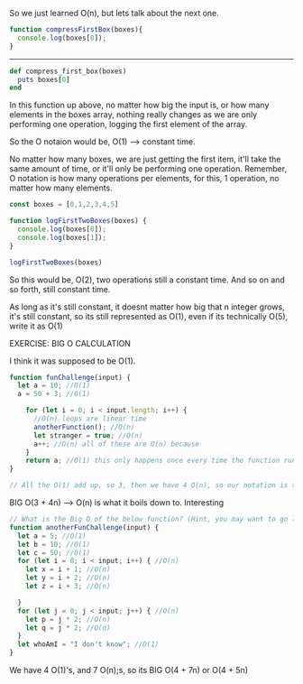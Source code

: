 So we just learned O(n), but lets talk about the next one.

```javascript
function compressFirstBox(boxes){
  console.log(boxes[0]);
}
```
-----------------------------

```ruby
def compress_first_box(boxes)
  puts boxes[0]
end
```

In this function up above, no matter how big the input is, or how many elements in the boxes array, nothing really changes as we are only performing one operation, logging the first element of the array.

So the O notaion would be, O(1) --> constant time.

No matter how many boxes, we are just getting the first item, it'll take the same amount of time, or it'll only be performing one operation.  Remember, O notation is how many operations per elements, for this, 1 operation, no matter how many elements.

```javascript
const boxes = [0,1,2,3,4,5]

function logFirstTwoBoxes(boxes) {
  console.log(boxes[0]);
  console.log(boxes[1]);
}

logFirstTwoBoxes(boxes)
```

So this would be, O(2), two operations still a constant time. And so on and so forth, still constant time.

As long as it's still constant, it doesnt matter how big that n integer grows, it's still constant, so its still represented as O(1), even if its technically O(5), write it as O(1)

EXERCISE: BIG O CALCULATION

I think it was supposed to be O(1).

```javascript
function funChallenge(input) {
  let a = 10; //O(1)
  a = 50 + 3; //O(1)

    for (let i = 0; i < input.length; i++) {
      //O(n) loops are linear time
      anotherFunction(); //O(n)
      let stranger = true; //O(n)
      a++; //O(n) all of these are O(n) because
    }
    return a; //O(1) this only happens once every time the function runs.
}

// All the O(1) add up, so 3, then we have 4 O(n), so our notation is this, Big O(3 + 4n)
```

BIG O(3 + 4n) --> O(n) is what it boils down to. Interesting

```javascript
// What is the Big O of the below function? (Hint, you may want to go line by line)
function anotherFunChallenge(input) {
  let a = 5; //O(1)
  let b = 10; //O(1)
  let c = 50; //O(1)
  for (let i = 0; i < input; i++) { //O(n)
    let x = i + 1; //O(n)
    let y = i + 2; //O(n)
    let z = i + 3; //O(n)

  }
  for (let j = 0; j < input; j++) { //O(n)
    let p = j * 2; //O(n)
    let q = j * 2; //O(n)
  }
  let whoAmI = "I don't know"; //O(1)
}
```

We have 4 O(1)'s, and 7 O(n);s, so its BIG O(4 + 7n) or O(4 + 5n)
